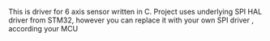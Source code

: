 This is driver for 6 axis sensor written in C.
Project uses underlying SPI HAL driver from STM32, 
however you can replace it with your own SPI driver , according your MCU
